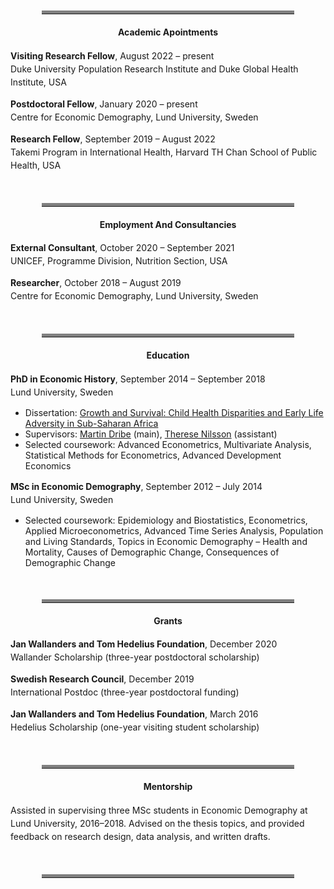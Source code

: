 <style>
/* Style for figure and table titles */
.figure-title, .table-title {
    font-weight: bold;
    font-size: 1.2em;
    margin-bottom: 10px;
}

/* Style for figure notes */
.figure-note, .table-note {
    font-style: italic;
    color: #666;
    font-size: 0.9em;
    margin-top: 5px;
}

/* Table styling */
.content table {
    width: 100%;
    border-collapse: collapse;
    margin-bottom: 20px;
}

.content table, .content th, .content td {
    border: 1px solid #ddd;
    
}

.content th, .content td {
    padding: 8px;
    text-align: left;
        margin-bottom: 20px;

}

.content th {
    font-weight: bold;
}

/* Increase space between paragraphs */
p {
    margin-bottom: 10px; /* Adjust this value to increase/decrease paragraph spacing */
    line-height: 1.5; /* Adjust line-height for more readable text */
}

hr.thick {
    border: none;
    border-top: 5px solid gray; /* Make the line 5px thick and black */
    margin: 50px 50px 20px;
}

hr.thin {
    border: none;
    border-top: 1px solid gray; /* Make the line 5px thick and black */
    margin: 10px 0; /* Add spacing around the line */
}

h4 {
    text-align: center;
}

</style>

<hr class="thick">


####  Academic Apointments

**Visiting Research Fellow**, August 2022 – present   
Duke University Population Research Institute and Duke Global Health Institute, USA

**Postdoctoral Fellow**, January 2020 – present  
Centre for Economic Demography, Lund University, Sweden

**Research Fellow**, September 2019 – August 2022  
Takemi Program in International Health, Harvard TH Chan School of Public Health, USA

<hr class="thick">

#### Employment And Consultancies

**External Consultant**, October 2020 – September 2021  
UNICEF, Programme Division, Nutrition Section, USA

**Researcher**, October 2018 – August 2019  
Centre for Economic Demography, Lund University, Sweden

<hr class="thick">


#### Education

**PhD in Economic History**, September 2014 – September 2018  
Lund University, Sweden
- Dissertation: <span><a href="Growth_and_Survival.pdf" target="_blank">Growth and Survival: Child Health Disparities and Early Life Adversity in Sub-Saharan Africa</a></span>  
- Supervisors: <a href="https://portal.research.lu.se/en/persons/martin-dribe" target="_blank">Martin Dribe</a> (main), <a href="https://portal.research.lu.se/en/persons/therese-nilsson" target="_blank">Therese Nilsson</a> (assistant)
- Selected coursework: Advanced Econometrics, Multivariate Analysis, Statistical Methods for Econometrics, Advanced Development Economics

**MSc in Economic Demography**, September 2012 – July 2014  
Lund University, Sweden
- Selected coursework: Epidemiology and Biostatistics, Econometrics, Applied Microeconometrics, Advanced Time Series Analysis, Population and Living Standards, Topics in Economic Demography – Health and Mortality, Causes of Demographic Change, Consequences of Demographic Change

<hr class="thick">


#### Grants

**Jan Wallanders and Tom Hedelius Foundation**, December 2020  
Wallander Scholarship (three-year postdoctoral scholarship)

**Swedish Research Council**, December 2019  
International Postdoc (three-year postdoctoral funding)

**Jan Wallanders and Tom Hedelius Foundation**, March 2016  
Hedelius Scholarship (one-year visiting student scholarship)

<hr class="thick">


#### Mentorship
Assisted in supervising three MSc students in Economic Demography at Lund University, 2016–2018. Advised on the thesis topics, and provided feedback on research design, data analysis, and written drafts.
<hr class="thick">



